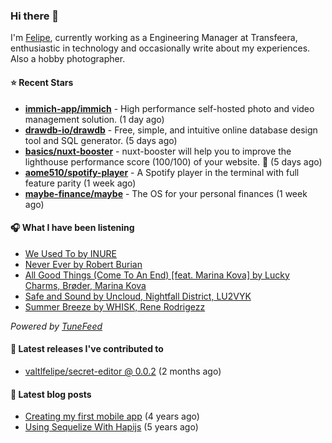 ### Hi there 👋

I'm [Felipe](https://felipevm.com), currently working as a Engineering Manager at Transfeera, enthusiastic in technology and occasionally write about my experiences. Also a hobby photographer.

#### ⭐ Recent Stars
- **[immich-app/immich](https://github.com/immich-app/immich)** - High performance self-hosted photo and video management solution. (1 day ago)
- **[drawdb-io/drawdb](https://github.com/drawdb-io/drawdb)** - Free, simple, and intuitive online database design tool and SQL generator. (5 days ago)
- **[basics/nuxt-booster](https://github.com/basics/nuxt-booster)** - nuxt-booster will help you to improve the lighthouse performance score (100/100) of your website. 🚀 (5 days ago)
- **[aome510/spotify-player](https://github.com/aome510/spotify-player)** - A Spotify player in the terminal with full feature parity (1 week ago)
- **[maybe-finance/maybe](https://github.com/maybe-finance/maybe)** - The OS for your personal finances (1 week ago)

#### 🎧 What I have been listening
- [We Used To by INURE](https://open.spotify.com/track/1BIhvoSZzi0MjTo9ZoXfsA)
- [Never Ever by Robert Burian](https://open.spotify.com/track/5w9I2F2fzgqkeQ2xQDMlsz)
- [All Good Things (Come To An End) [feat. Marina Kova] by Lucky Charms, Brøder, Marina Kova](https://open.spotify.com/track/6jYKIrripWfC24Xqav50QT)
- [Safe and Sound by Uncloud, Nightfall District, LU2VYK](https://open.spotify.com/track/428ZZYPERoWzzA4YaWYS1z)
- [Summer Breeze by WHISK, Rene Rodrigezz](https://open.spotify.com/track/0vWU8AomBJnPyOkETik1L0)

_Powered by [TuneFeed](https://tunefeed.app?ref=valtlfelipe-gh-profile)_ 

#### 🚀 Latest releases I've contributed to


- [valtlfelipe/secret-editor @ 0.0.2](https://github.com/valtlfelipe/secret-editor/releases/tag/0.0.2) (2 months ago)

#### 📄 Latest blog posts
- [Creating my first mobile app](https://felipevm.com/posts/creating-my-first-mobile-app/) (4 years ago)
- [Using Sequelize With Hapijs](https://felipevm.com/posts/using-sequelize-with-hapijs/) (5 years ago)
